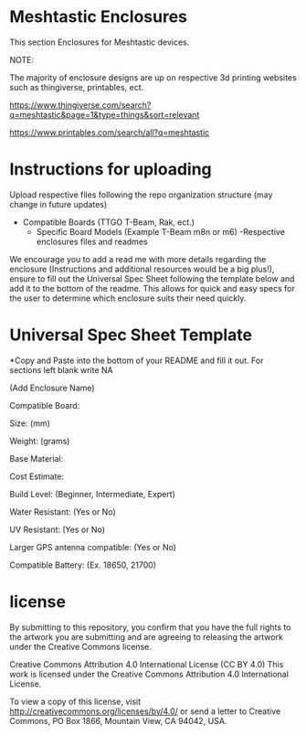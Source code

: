 # Meshtastic Enclosures
This section Enclosures for Meshtastic devices.

NOTE:

The majority of enclosure designs are up on respective 3d printing websites such as thingiverse, printables, ect.

https://www.thingiverse.com/search?q=meshtastic&page=1&type=things&sort=relevant

https://www.printables.com/search/all?q=meshtastic

# Instructions for uploading

Upload respective files following the repo organization structure (may change in future updates)

- Compatible Boards (TTGO T-Beam, Rak, ect.)
  - Specific Board Models (Example T-Beam m8n or m6)
    -Respective enclosures files and readmes

We encourage you to add a read me with more details regarding the enclosure (Instructions and additional resources would be a big plus!), ensure to fill out the Universal Spec Sheet following the template below and add it to the bottom of the readme. This allows for quick and easy specs for the user to determine which enclosure suits their need quickly.


    
# Universal Spec Sheet Template

*Copy and Paste into the bottom of your README and fill it out. For sections left blank write NA

(Add Enclosure Name)

Compatible Board: 

Size: (mm) 

Weight: (grams)

Base Material:

Cost Estimate:

Build Level: (Beginner, Intermediate, Expert)

Water Resistant: (Yes or No)

UV Resistant: (Yes or No)

Larger GPS antenna compatible: (Yes or No)

Compatible Battery: (Ex. 18650, 21700)

# license
By submitting to this repository, you confirm that you have the full rights to the artwork you are submitting and are agreeing to releasing the artwork under the Creative Commons license.

Creative Commons Attribution 4.0 International License (CC BY 4.0)
This work is licensed under the Creative Commons Attribution 4.0 International License.

To view a copy of this license, visit http://creativecommons.org/licenses/by/4.0/ or send a letter to Creative Commons, PO Box 1866, Mountain View, CA 94042, USA.


